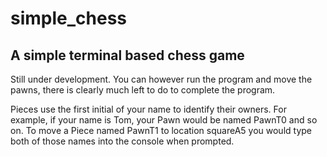 # simple_chess
## A simple terminal based chess game


Still under development. You can however run the program and move the pawns, there is clearly much left to do to complete the program.

Pieces use the first initial of your name to identify their owners. For example, if your name is Tom, your Pawn would be named PawnT0 and so on. To move a Piece named PawnT1 to location squareA5 you would type both of those names into the console when prompted.

